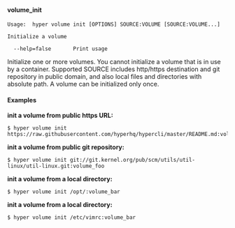 #### volume_init

    Usage:  hyper volume init [OPTIONS] SOURCE:VOLUME [SOURCE:VOLUME...]

    Initialize a volume

      --help=false       Print usage

Initialize one or more volumes. You cannot initialize a volume that is in use by a container.
Supported SOURCE includes http/https destination and git repository in public domain, and also local
files and directories with absolute path. A volume can be initialized only once.

#### Examples

**init a volume from public https URL:**

    $ hyper volume init https://raw.githubusercontent.com/hyperhq/hypercli/master/README.md:volume_foo

**init a volume from public git repository:**

    $ hyper volume init git://git.kernel.org/pub/scm/utils/util-linux/util-linux.git:volume_foo

**init a volume from a local directory:**

    $ hyper volume init /opt/:volume_bar

**init a volume from a local directory:**

    $ hyper volume init /etc/vimrc:volume_bar
